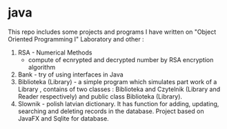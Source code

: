 # java

This repo includes some projects and programs I have written on "Object Oriented Programming I" Laboratory and other :

1. RSA - Numerical Methods 
   - compute of ecnrypted and decrypted number by RSA encryption algorithm
2. Bank - try of using interfaces in Java
3. Biblioteka (Library) - a simple program which simulates part work of a Library , contains of two classes : Biblioteka and Czytelnik (Library and Reader respectively) and public class Biblioteka (Library).
4. Slownik - polish latvian dictionary. It has function for adding, updating, searching and deleting records in the database. Project based on JavaFX and Sqlite for database.
